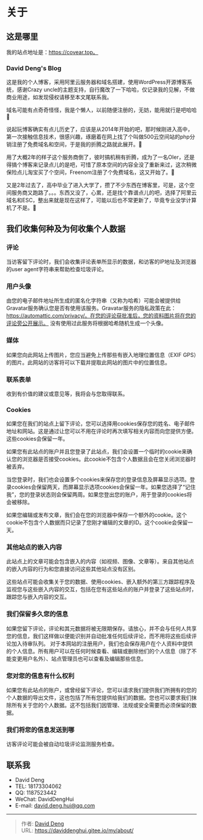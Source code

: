 # 关于



## 这是哪里

我的站点地址是：https://covear.top。

### David Deng's Blog

这是我的个人博客，采用阿里云服务器和域名搭建，使用WordPress开源博客系统，感谢Crazy uncle的主题支持，自行魔改了一下哈哈，仅记录我的见解，不做商业用途，如发现侵权请移至本文尾联系我。

域名可能有点奇奇怪怪，我是个懒人，以前随便注册的，无妨，能用就行是吧哈哈🤣

说起玩博客确实有点儿历史了，应该是从2014年开始的吧，那时候刚进入高中，第一次接触信息技术，很感兴趣，琢磨着在网上找了个叫做500云空间站的php分销注册了免费域名和空间，于是我的折腾之路就此展开。🤔

用了大概2年的样子这个服务商倒了，彼时搞机稍有折腾，成为了一名OIer，还是得搞个博客来记录点儿的是吧，可惜了原本空间的内容全没了重新来过，这次稍微保险点儿淘宝买了个空间，Freenom注册了个免费域名，这又开始了。😤

又是2年过去了，高中毕业了进入大学了，攒了不少东西在博客里，可是，这个空间服务商又跑路了。。。东西又没了，心累，还是找个靠谱点儿的吧，选择了阿里云域名和ESC，整出来就是现在这样了，可能以后也不常更新了，毕竟专业没学计算机了不是。🤯

## 我们收集何种及为何收集个人数据

### 评论

当访客留下评论时，我们会收集评论表单所显示的数据，和访客的IP地址及浏览器的user agent字符串来帮助检查垃圾评论。

### 用户头像

由您的电子邮件地址所生成的匿名化字符串（又称为哈希）可能会被提供给Gravatar服务确认您是否有使用该服务。Gravatar服务的隐私政策在此：https://automattic.com/privacy/。在您的评论获批准后，您的资料图片将在您的评论旁公开展示。
没有使用过此服务将根据哈希随机生成一个头像。

### 媒体

如果您向此网站上传图片，您应当避免上传那些有嵌入地理位置信息（EXIF GPS）的图片。此网站的访客将可以下载并提取此网站的图片中的位置信息。

### 联系表单

收到有价值的建议或意见等，我将会与您取得联系。

### Cookies

如果您在我们的站点上留下评论，您可以选择用cookies保存您的姓名、电子邮件地址和网站。这是通过让您可以不用在评论时再次填写相关内容而向您提供方便。这些cookies会保留一年。

如果您有此站点的账户并且您登录了此站点，我们会设置一个临时的cookie来确认您的浏览器是否接受cookies。此cookie不包含个人数据且会在您关闭浏览器时被丢弃。

当您登录时，我们也会设置多个cookies来保存您的登录信息及屏幕显示选项。登录cookies会保留两天，而屏幕显示选项cookies会保留一年。如果您选择了“记住我”，您的登录状态则会保留两周。如果您登出您的账户，用于登录的cookies将会被移除。

如果您编辑或发布文章，我们会在您的浏览器中保存一个额外的cookie。这个cookie不包含个人数据而只记录了您刚才编辑的文章的ID。这个cookie会保留一天。

### 其他站点的嵌入内容

此站点上的文章可能会包含嵌入的内容（如视频、图像、文章等）。来自其他站点的嵌入内容的行为和您直接访问这些其他站点没有区别。

这些站点可能会收集关于您的数据、使用cookies、嵌入额外的第三方跟踪程序及监视您与这些嵌入内容的交互，包括在您有这些站点的账户并登录了这些站点时，跟踪您与嵌入内容的交互。

### 我们保留多久您的信息

如果您留下评论，评论和其元数据将被无限期保存。请放心，并不会与任何人共享您的信息，我们这样做以便能识别并自动批准任何后续评论，而不用将这些后续评论加入待审队列。
对于本网站的注册用户，我们也会保存用户在个人资料中提供的个人信息。所有用户可以在任何时候查看、编辑或删除他们的个人信息（除了不能变更用户名外）、站点管理员也可以查看及编辑那些信息。

### 您对您的信息有什么权利

如果您有此站点的账户，或曾经留下评论，您可以请求我们提供我们所拥有的您的个人数据的导出文件，这也包括了所有您提供给我们的数据。您也可以要求我们抹除所有关于您的个人数据。这不包括我们因管理、法规或安全需要而必须保留的数据。

### 我们将您的信息发送到哪

访客评论可能会被自动垃圾评论监测服务检查。

## 联系我
- David Deng
- TEL: 18173304062
- QQ: 1187523442
- WeChat: DavidDengHui
- E-mail: david.deng.hui@qq.com

---

> 作者: [David Deng](https://covear.top/)  
> URL: https://daviddenghui.gitee.io/my/about/  

